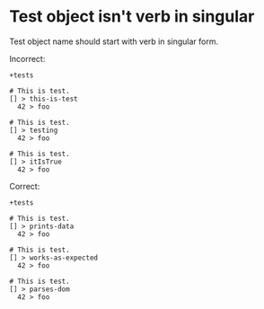 # Test object isn't verb in singular

Test object name should start with verb in singular form.

Incorrect:

```eo
+tests

# This is test.
[] > this-is-test
  42 > foo

# This is test.
[] > testing
  42 > foo

# This is test.
[] > itIsTrue
  42 > foo
```

Correct:

```eo
+tests

# This is test.
[] > prints-data
  42 > foo

# This is test.
[] > works-as-expected
  42 > foo

# This is test.
[] > parses-dom
  42 > foo
```